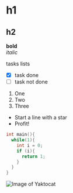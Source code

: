 # h1  
## h2  
**bold**  
*italic*  


tasks lists  
- [X] task done  
- [ ] task not done 

1. One
2. Two
3. Three

* Start a line with a star
* Profit!

```c
int main(){
  while(1){
    int i = 0;
    if (i){
      return 1;
    }
  }
}
```

![Image of Yaktocat](https://octodex.github.com/images/yaktocat.png)